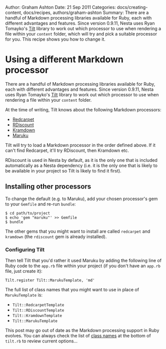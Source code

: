 Author: Graham Ashton
Date: 21 Sep 2011
Categories: docs/creating-content, docs/recipes, authors/graham-ashton
Summary: There are a handful of Markdown processing libraries available for Ruby, each with different advantages and features. Since version 0.9.11, Nesta uses Ryan Tomayko's [Tilt][] library to work out which processor to use when rendering a file within your `content` folder, which will try and pick a suitable processor for you. This recipe shows you how to change it.

# Using a different Markdown processor

There are a handful of Markdown processing libraries available for Ruby, each with different advantages and features. Since version 0.9.11, Nesta uses Ryan Tomayko's [Tilt][] library to work out which processor to use when rendering a file within your `content` folder.

At the time of writing, Tilt knows about the following Markdown processors:

* [Redcarpet][]
* [RDiscount][]
* [Kramdown][]
* [Maruku][]

Tilt will try to load a Markdown processor in the order defined above. If it can't find Redcarpet, it'll try RDiscount, then Kramdown etc.

RDiscount is used in Nesta by default, as it is the only one that is included automatically as a Nesta dependency (i.e. it is the only one that is likely to be available in your project so Tilt is likely to find it first).

## Installing other processors

To change the default (e.g. to Maruku), add your chosen processor's gem to your `Gemfile` and re-run `bundle`:

    $ cd path/to/project
    $ echo 'gem "maruku"' >> Gemfile
    $ bundle

The other gems that you might want to install are called `redcarpet` and `kramdown` (the `rdiscount` gem is already installed).

### Configuring Tilt

Then tell Tilt that you'd rather it used Maruku by adding the following line of Ruby code to the `app.rb` file within your project (if you don't have an `app.rb` file, just create it):

    Tilt.register Tilt::MarukuTemplate, 'md'

The full list of class names that you might want to use in place of `MarukuTemplate` is:

* `Tilt::RedcarpetTemplate`
* `Tilt::RDiscountTemplate`
* `Tilt::KramdownTemplate`
* `Tilt::MarukuTemplate`

This post may go out of date as the Markdown processing support in Ruby evolves. You can always check the list of [class names][tilt.rb] at the bottom of `tilt.rb` to review current options…

[Tilt]: https://github.com/rtomayko/tilt
[Redcarpet]: https://github.com/tanoku/redcarpet
[RDiscount]: https://github.com/rtomayko/rdiscount
[BlueCloth]: http://deveiate.org/projects/BlueCloth
[Kramdown]: http://kramdown.rubyforge.org/
[Maruku]: https://github.com/nex3/maruku
[tilt.rb]: https://github.com/rtomayko/tilt/blob/master/lib/tilt.rb
